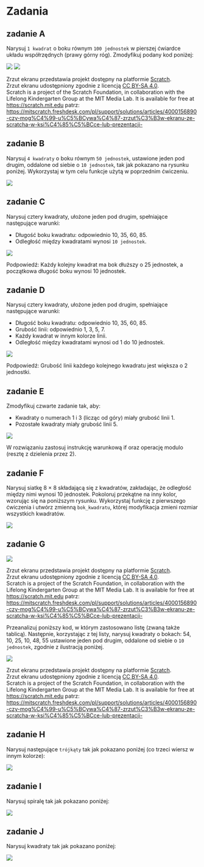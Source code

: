 # Zadania

## zadanie A

Narysuj ```1 kwadrat``` o boku równym ```100 jednostek``` w pierszej ćwiardce układu współrzędnych (prawy górny róg). Zmodyfikuj podany kod poniżej:

<img src="./kwadrat.png" />

<img src="./kwadrat_kod.png" />

Zrzut ekranu przedstawia projekt dostępny na platformie [Scratch](https://scratch.mit.edu/).  
Zrzut ekranu udostępniony zgodnie z licencją [CC BY-SA 4.0](https://creativecommons.org/licenses/by-sa/4.0/deed.pl).  
Scratch is a project of the Scratch Foundation, in collaboration with the Lifelong Kindergarten Group at the MIT Media Lab. It is available for free at https://scratch.mit.edu
patrz: https://mitscratch.freshdesk.com/pl/support/solutions/articles/4000156890-czy-mog%C4%99-u%C5%BCywa%C4%87-zrzut%C3%B3w-ekranu-ze-scratcha-w-ksi%C4%85%C5%BCce-lub-prezentacji-

## zadanie B

Narysuj ```4 kwadraty``` o boku równym ```50 jednostek```, ustawione jeden pod drugim, oddalone od siebie o ```10 jednostek```, tak jak pokazano na rysunku poniżej. Wykorzystaj w tym celu funkcje użytą w poprzednim ćwiczeniu.

<img src="./kwadraty4.png" />

## zadanie C

Narysuj cztery kwadraty, ułożone jeden pod drugim, spełniające następujące warunki:

- Długość boku kwadratu: odpowiednio 10, 35, 60, 85.
- Odległość między kwadratami wynosi ```10 jednostek```.

<img src="./kwadraty_zmiana_boku.png" />

Podpowiedź: Każdy kolejny kwadrat ma bok dłuższy o 25 jednostek, a początkowa długość boku wynosi 10 jednostek.

## zadanie D

Narysuj cztery kwadraty, ułożone jeden pod drugim, spełniające następujące warunki:

- Długość boku kwadratu: odpowiednio 10, 35, 60, 85.
- Grubość linii: odpowiednio 1, 3, 5, 7.
- Każdy kwadrat w innym kolorze linii.
- Odległość między kwadratami wynosi od 1 do 10 jednostek.

<img src="./kwadraty_zmiana_boku_koloru_grubosci.png" />

Podpowiedź: Grubość linii każdego kolejnego kwadratu jest większa o 2 jednostki.

## zadanie E

Zmodyfikuj czwarte zadanie tak, aby:

- Kwadraty o numerach 1 i 3 (licząc od góry) miały grubość linii 1.
- Pozostałe kwadraty miały grubość linii 5.

<img src="./kwadraty_zmiana_boku_koloru_grubosci_if.png" />

W rozwiązaniu zastosuj instrukcję warunkową if oraz operację modulo (resztę z dzielenia przez 2).

## zadanie F

Narysuj siatkę 8 × 8 składającą się z kwadratów, zakładając, że odległość między nimi wynosi 10 jednostek. Pokoloruj przekątne na inny kolor, wzorując się na poniższym rysunku. Wykorzystaj funkcję z pierwszego ćwiczenia i utwórz zmienną ```bok_kwadratu```, której modyfikacja zmieni rozmiar wszystkich kwadratów.

<img src="../szachownica_kwadraty_przekatne.png" />

## zadanie G

<img src="../tutorial_lista.png" />

Zrzut ekranu przedstawia projekt dostępny na platformie [Scratch](https://scratch.mit.edu/).  
Zrzut ekranu udostępniony zgodnie z licencją [CC BY-SA 4.0](https://creativecommons.org/licenses/by-sa/4.0/deed.pl).  
Scratch is a project of the Scratch Foundation, in collaboration with the Lifelong Kindergarten Group at the MIT Media Lab. It is available for free at https://scratch.mit.edu
patrz: https://mitscratch.freshdesk.com/pl/support/solutions/articles/4000156890-czy-mog%C4%99-u%C5%BCywa%C4%87-zrzut%C3%B3w-ekranu-ze-scratcha-w-ksi%C4%85%C5%BCce-lub-prezentacji-


Przeanalizuj poniższy kod, w którym zastosowano listę (zwaną także tablicą). Następnie, korzystając z tej listy, narysuj kwadraty o bokach: 54, 10, 25, 10, 48, 55 ustawione jeden pod drugim, oddalone od siebie o ```10 jednostek```, zgodnie z ilustracją poniżej.


<img src="../lista_kwadraty.png" />

Zrzut ekranu przedstawia projekt dostępny na platformie [Scratch](https://scratch.mit.edu/).  
Zrzut ekranu udostępniony zgodnie z licencją [CC BY-SA 4.0](https://creativecommons.org/licenses/by-sa/4.0/deed.pl).  
Scratch is a project of the Scratch Foundation, in collaboration with the Lifelong Kindergarten Group at the MIT Media Lab. It is available for free at https://scratch.mit.edu
patrz: https://mitscratch.freshdesk.com/pl/support/solutions/articles/4000156890-czy-mog%C4%99-u%C5%BCywa%C4%87-zrzut%C3%B3w-ekranu-ze-scratcha-w-ksi%C4%85%C5%BCce-lub-prezentacji-


## zadanie H

Narysuj następujące ```trójkąty``` tak jak pokazano poniźej (co trzeci wiersz w innym kolorze):

<img src="../trojkaty.png" />

## zadanie I

Narysuj spiralę tak jak pokazano poniźej:

<img src="../../python/lo/recursion/task2.png" />

## zadanie J

Narysuj kwadraty tak jak pokazano poniźej:

<img src="../../python/lo/recursion/task3.png" />

